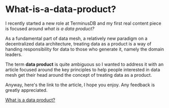 # What-is-a-data-product?
I recently started a new role at TerminusDB and my first real content piece is focused around *what is a data product?*

As a fundamental part of data mesh, a relatively new paradigm on a decentralized data architecture, treating data as a product is a way of handing responsibility for data to those who generate it, namely the domain leaders. 

The term **data product** is quite ambiguous so I wanted to address it with an article focused around the key principles to help people interested in data mesh get their head around the concept of treating data as a product.

Anyway, here's the link to the article, I hope you enjoy. Any feedback is greatly appreciated.

[What is a data product?](https://blog.terminusdb.com/what-is-a-data-product)
